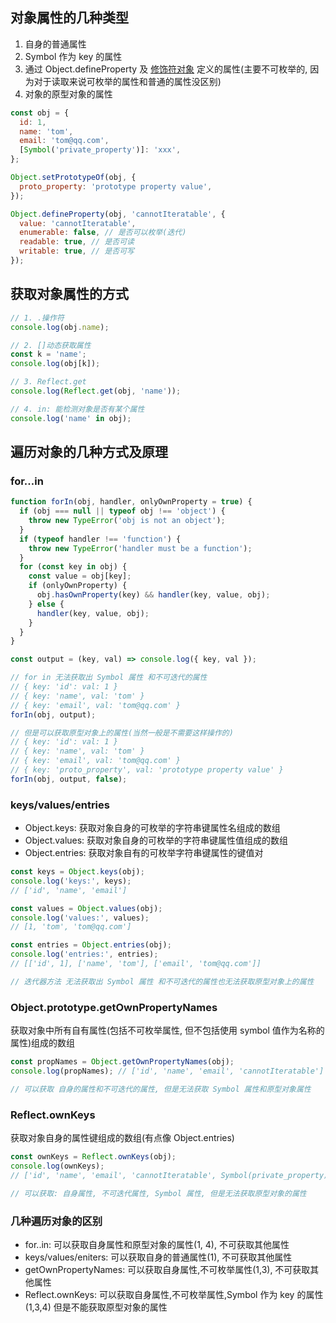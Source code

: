 

## 对象属性的几种类型

1. 自身的普通属性
2. Symbol 作为 key 的属性
3. 通过 Object.defineProperty 及 [修饰符对象](https://developer.mozilla.org/en-US/docs/Web/JavaScript/Reference/Global_Objects/Object/defineProperty#description) 定义的属性(主要不可枚举的, 因为对于读取来说可枚举的属性和普通的属性没区别)
4. 对象的原型对象的属性

```js
const obj = {
  id: 1,
  name: 'tom',
  email: 'tom@qq.com',
  [Symbol('private_property')]: 'xxx',
};

Object.setPrototypeOf(obj, {
  proto_property: 'prototype property value',
});

Object.defineProperty(obj, 'cannotIteratable', {
  value: 'cannotIteratable',
  enumerable: false, // 是否可以枚举(迭代)
  readable: true, // 是否可读
  writable: true, // 是否可写
});
```

## 获取对象属性的方式

```js
// 1. .操作符
console.log(obj.name);

// 2. []动态获取属性
const k = 'name';
console.log(obj[k]);

// 3. Reflect.get
console.log(Reflect.get(obj, 'name'));

// 4. in: 能检测对象是否有某个属性
console.log('name' in obj);
```

## 遍历对象的几种方式及原理

### for...in

```js
function forIn(obj, handler, onlyOwnProperty = true) {
  if (obj === null || typeof obj !== 'object') {
    throw new TypeError('obj is not an object');
  }
  if (typeof handler !== 'function') {
    throw new TypeError('handler must be a function');
  }
  for (const key in obj) {
    const value = obj[key];
    if (onlyOwnProperty) {
      obj.hasOwnProperty(key) && handler(key, value, obj);
    } else {
      handler(key, value, obj);
    }
  }
}

const output = (key, val) => console.log({ key, val });

// for in 无法获取出 Symbol 属性 和不可迭代的属性
// { key: 'id': val: 1 }
// { key: 'name', val: 'tom' }
// { key: 'email', val: 'tom@qq.com' }
forIn(obj, output);

// 但是可以获取原型对象上的属性(当然一般是不需要这样操作的)
// { key: 'id': val: 1 }
// { key: 'name', val: 'tom' }
// { key: 'email', val: 'tom@qq.com' }
// { key: 'proto_property', val: 'prototype property value' }
forIn(obj, output, false);
```

### keys/values/entries

- Object.keys: 获取对象自身的可枚举的字符串键属性名组成的数组
- Object.values: 获取对象自身的可枚举的字符串键属性值组成的数组
- Object.entries: 获取对象自有的可枚举字符串键属性的键值对

```js
const keys = Object.keys(obj);
console.log('keys:', keys); 
// ['id', 'name', 'email']

const values = Object.values(obj);
console.log('values:', values);
// [1, 'tom', 'tom@qq.com']

const entries = Object.entries(obj); 
console.log('entries:', entries);
// [['id', 1], ['name', 'tom'], ['email', 'tom@qq.com']]

// 迭代器方法 无法获取出 Symbol 属性 和不可迭代的属性也无法获取原型对象上的属性
```

### Object.prototype.getOwnPropertyNames

获取对象中所有自有属性(包括不可枚举属性, 但不包括使用 symbol 值作为名称的属性)组成的数组

```js
const propNames = Object.getOwnPropertyNames(obj);
console.log(propNames); // ['id', 'name', 'email', 'cannotIteratable']

// 可以获取 自身的属性和不可迭代的属性, 但是无法获取 Symbol 属性和原型对象属性
```

### Reflect.ownKeys

获取对象自身的属性键组成的数组(有点像 Object.entries)

```js
const ownKeys = Reflect.ownKeys(obj);
console.log(ownKeys);
// ['id', 'name', 'email', 'cannotIteratable', Symbol(private_property)]

// 可以获取: 自身属性, 不可迭代属性, Symbol 属性, 但是无法获取原型对象的属性
```

### 几种遍历对象的区别

- for..in: 可以获取自身属性和原型对象的属性(1, 4), 不可获取其他属性
- keys/values/eniters: 可以获取自身的普通属性(1), 不可获取其他属性
- getOwnPropertyNames: 可以获取自身属性,不可枚举属性(1,3), 不可获取其他属性
- Reflect.ownKeys: 可以获取自身属性,不可枚举属性,Symbol 作为 key 的属性(1,3,4) 但是不能获取原型对象的属性
